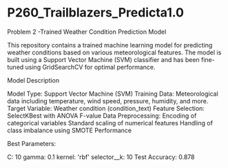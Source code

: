 # P260_Trailblazers_Predicta1.0
Problem 2 -Trained Weather Condition Prediction Model

This repository contains a trained machine learning model for predicting weather conditions based on various meteorological features. The model is built using a Support Vector Machine (SVM) classifier and has been fine-tuned using GridSearchCV for optimal performance.

Model Description

Model Type: Support Vector Machine (SVM)
Training Data: Meteorological data including temperature, wind speed, pressure, humidity, and more.
Target Variable: Weather condition (condition_text)
Feature Selection: SelectKBest with ANOVA F-value
Data Preprocessing:
Encoding of categorical variables
Standard scaling of numerical features
Handling of class imbalance using SMOTE
Performance

Best Parameters:

C: 10
gamma: 0.1
kernel: 'rbf'
selector__k: 10
Test Accuracy: 0.878 

